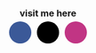 <link rel="stylesheet" href="https://cdnjs.cloudflare.com/ajax/libs/font-awesome/6.2.0/css/all.min.css"/>
<div style="display: flex; flex-direction: column; align-items: center;">
    <h3 style="margin-bottom: 5px;">visit me here</h3>
    <div style="display: flex;">
        <a href="#" style="display: flex; align-items: center; justify-content: center; width: 40px; height: 40px; border-radius: 50%; background-color: #3b5998; color: white; margin-right: 10px;"><i class="fab fa-facebook-f"></i></a>
        <a href="#" style="display: flex; align-items: center; justify-content: center; width: 40px; height: 40px; border-radius: 50%; background-color: black; color: white; margin-right: 10px;"><i class="fab fa-github"></i></a>
        <a href="#" style="display: flex; align-items: center; justify-content: center; width: 40px; height: 40px; border-radius: 50%; background-color: #c13584; color: white;"><i class="fab fa-instagram"></i></a>
    </div>
</div>